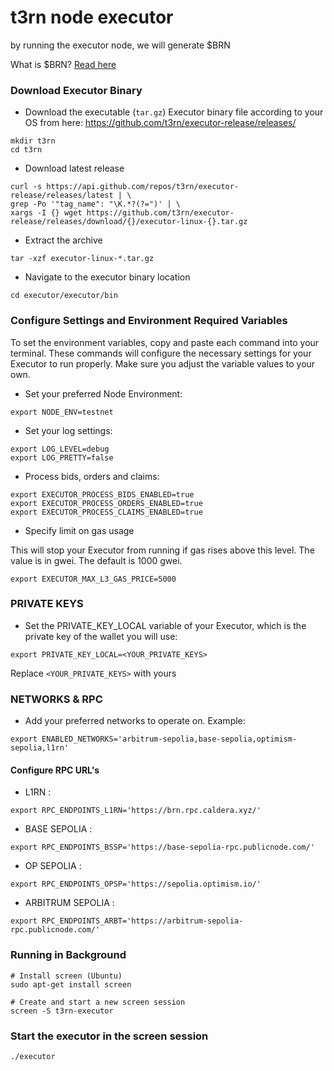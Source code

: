# t3rn node executor
by running the executor node, we will generate $BRN

What is $BRN? [Read here](https://www.t3rn.io/blog/announcing-the-t3rn-airdrop-program---brn)


### Download Executor Binary
- Download the executable (`tar.gz`) Executor binary file according to your OS from here: https://github.com/t3rn/executor-release/releases/
```
mkdir t3rn
cd t3rn
```
- Download latest release
```
curl -s https://api.github.com/repos/t3rn/executor-release/releases/latest | \
grep -Po '"tag_name": "\K.*?(?=")' | \
xargs -I {} wget https://github.com/t3rn/executor-release/releases/download/{}/executor-linux-{}.tar.gz
```
- Extract the archive
```
tar -xzf executor-linux-*.tar.gz
```
- Navigate to the executor binary location
```
cd executor/executor/bin
```

### Configure Settings and Environment Required Variables
To set the environment variables, copy and paste each command into your terminal. These commands will configure the necessary settings for your Executor to run properly. Make sure you adjust the variable values to your own.
- Set your preferred Node Environment:
```
export NODE_ENV=testnet
```
- Set your log settings:
```
export LOG_LEVEL=debug
export LOG_PRETTY=false
```
- Process bids, orders and claims:
```
export EXECUTOR_PROCESS_BIDS_ENABLED=true
export EXECUTOR_PROCESS_ORDERS_ENABLED=true
export EXECUTOR_PROCESS_CLAIMS_ENABLED=true
```
- Specify limit on gas usage

This will stop your Executor from running if gas rises above this level. The value is in gwei. The default is 1000 gwei.
```
export EXECUTOR_MAX_L3_GAS_PRICE=5000
```

### PRIVATE KEYS
- Set the PRIVATE_KEY_LOCAL variable of your Executor, which is the private key of the wallet you will use:
```
export PRIVATE_KEY_LOCAL=<YOUR_PRIVATE_KEYS>
```
Replace `<YOUR_PRIVATE_KEYS>` with yours


### NETWORKS & RPC
- Add your preferred networks to operate on. Example:
```
export ENABLED_NETWORKS='arbitrum-sepolia,base-sepolia,optimism-sepolia,l1rn'
```
#### Configure RPC URL's

- L1RN : 
```
export RPC_ENDPOINTS_L1RN='https://brn.rpc.caldera.xyz/'
```
- BASE SEPOLIA :
```
export RPC_ENDPOINTS_BSSP='https://base-sepolia-rpc.publicnode.com/'
```
- OP SEPOLIA :
```
export RPC_ENDPOINTS_OPSP='https://sepolia.optimism.io/'
```
- ARBITRUM SEPOLIA :
```
export RPC_ENDPOINTS_ARBT='https://arbitrum-sepolia-rpc.publicnode.com/'
```

### Running in Background
```
# Install screen (Ubuntu)
sudo apt-get install screen

# Create and start a new screen session
screen -S t3rn-executor
```

### Start the executor in the screen session
```
./executor
```

